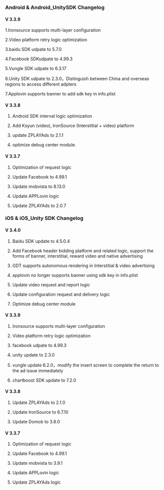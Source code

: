 ###  Android & Android_UnitySDK Changelog

#### V 3.3.9

1.Ironsource supports multi-layer configuration

2.Video platform retry logic optimization

3.baidu SDK udpate to 5.7.0

4.Facebook SDKudpate to 4.99.3

5.Vungle SDK udpate to 6.3.17

6.Unity SDK udpate to 2.3.0，Distinguish between China and overseas regions to access different adpters

7.Applovin supports banner to add sdk key in info.plist


#### V 3.3.8

1. Android SDK interval logic optimization

2. Add  Ksyun (video), IronSource (Interstitial + video) platform

3. update ZPLAYAds to 2.1.1

4. optimize debug center module.

#### V 3.3.7
1. Optimization of request logic

2. Update Facebook to 4.99.1

3. Update mobvista to 8.13.0

4. Update APPLovin logic

5. Update ZPLAYAds to 2.0.7



###  iOS  & iOS_Unity  SDK Changelog

#### V 3.4.0

1. Baidu SDK update to 4.5.0.4


2. Add Facebook header bidding platform and related logic, support the forms of banner, interstitial, reward video and native advertising

3. GDT supports autonomous rendering in Interstitial & video advertising

4. applovin no longer supports banner using sdk key in info.plist

5. Update video request and report logic

6. Update configuration request and delivery logic

7. Optimize debug center module


#### V 3.3.9

1. Ironsource supports multi-layer configuration

2. Video platform retry logic optimization

3. facebook udpate to 4.99.3

4. unity update to 2.3.0

5. vungle update 6.2.0，modify the insert screen to complete the return to the ad issue immediately

6. chartboost SDK update to 7.2.0


#### V 3.3.8
 
1. Update ZPLAYAds to 2.1.0

2. Update IronSource to 6.7.10 

3. Update Domob  to  3.8.0 


#### V 3.3.7

1. Optimization of request logic

2. Update Facebook to 4.99.1

3. Update mobvista to 3.9.1

4. Update APPLovin logic

5. Update ZPLAYAds logic
